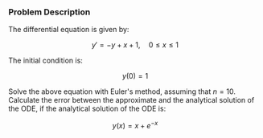 ### Problem Description

The differential equation is given by:

$$
y' = -y + x + 1, \quad 0 \leq x \leq 1
$$

The initial condition is:

$$
y(0) = 1
$$

Solve the above equation with Euler's method, assuming that $n = 10$. Calculate the error between the approximate and the analytical solution of the ODE, if the analytical solution of the ODE is:

$$
y(x) = x + e^{-x}
$$
